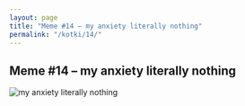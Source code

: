 ```yaml
---
layout: page
title: "Meme #14 – my anxiety literally nothing"
permalink: "/kotki/14/"
---
```


## Meme #14 – my anxiety literally nothing

![my anxiety literally nothing](https://i.chzbgr.com/full/10441191936/h1C5A484F/my-anxiety-literally-nothing)

